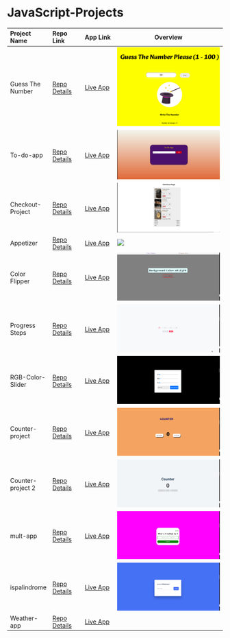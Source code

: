 # JavaScript-Projects
<table class="table">
  <thead>
    <tr>
      <th align="left" width="15%">Project Name</th>
      <th align="left" width="15%">Repo Link</th>
      <th align="left" width="15%">App Link</th>
      <th align="center">Overview</th>
    </tr>
  </thead>
  <tbody>
     <tr>
      <td>Guess The Number</td></td>
      <td><a href="https://github.com/achieve-software/3guessnumber" target="_blank">Repo Details</td>
      <td><a href="https://serene-khapse-2e1043.netlify.app/" target="_blank">Live App</td>
      <td><img src="https://raw.githubusercontent.com/achieve-software/gif/main/guess1.gif" alt="NBA Legends App"></td>
    </tr>
          <tr>
      <td>To-do-app</td></td>
      <td><a href="https://github.com/achieve-software/39-Todo-App">Repo Details</td>
      <td><a href="https://subtle-lamington-763dfe.netlify.app/">Live App</td>
      <td><img src="https://raw.githubusercontent.com/achieve-software/achieve-software/main/img/todo-app.gif"></td>
    </tr>
          <tr>
      <td>Checkout-Project</td></td>
      <td><a href="https://github.com/achieve-software/40-Checkout-Project">Repo Details</td>
      <td><a href="https://dashing-syrniki-41189d.netlify.app/">Live App</td>
      <td><img src="https://raw.githubusercontent.com/achieve-software/achieve-software/main/img/checkout.gif"></td>
    </tr>
          <tr>
      <td>Appetizer</td></td>
      <td><a href="https://github.com/achieve-software/41-Appetizer">Repo Details</td>
      <td><a href="https://polite-fudge-6f1ddb.netlify.app/">Live App</td>
      <td><img src="https://raw.githubusercontent.com/achieve-software/achieve-software/main/img/appetizer-min.gif"></td>
    </tr>
          <tr>
      <td>Color Flipper</td></td>
      <td><a href="https://github.com/achieve-software/42-Color-Flipper">Repo Details</td>
      <td><a href="https://profound-speculoos-962434.netlify.app/">Live App</td>
      <td><img src="https://raw.githubusercontent.com/achieve-software/achieve-software/main/img/color.gif"></td>
    </tr>
          <tr>
      <td>Progress Steps</td></td>
      <td><a href="https://github.com/achieve-software/43-Progress-Steps">Repo Details</td>
      <td><a href="https://marvelous-madeleine-2b56a3.netlify.app/">Live App</td>
      <td><img src="https://github.com/achieve-software/achieve-software/blob/main/img/progressbar.gif?raw=true"></td>
    </tr>
              <tr>
      <td>RGB-Color-Slider</td></td>
      <td><a href="https://github.com/achieve-software/44-RGB-Color-Slider">Repo Details</td>
      <td><a href="https://mellow-bubblegum-80a547.netlify.app/">Live App</td>
      <td><img src="https://github.com/achieve-software/achieve-software/blob/main/img/rgb%20color%20slider.gif?raw=true"></td>
    </tr>
              <tr>
      <td>Counter-project</td></td>
      <td><a href="https://github.com/achieve-software/45-Counter-project">Repo Details</td>
      <td><a href="https://stellar-croquembouche-9eab8a.netlify.app/">Live App</td>
      <td><img src="https://github.com/achieve-software/achieve-software/blob/main/img/counter.gif?raw=true"></td>
    </tr>
          <tr>
      <td>Counter-project 2</td></td>
      <td><a href="https://github.com/achieve-software/46-Counter-project2">Repo Details</td>
      <td><a href="https://papaya-sable-f51abe.netlify.app/">Live App</td>
      <td><img src="https://github.com/achieve-software/achieve-software/blob/main/img/counter2.gif?raw=true"></td>
    </tr>
           <tr>
      <td>mult-app</td></td>
      <td><a href="https://github.com/achieve-software/47-mult-app">Repo Details</td>
      <td><a href="https://marvelous-choux-461585.netlify.app/">Live App</td>
      <td><img src="https://github.com/achieve-software/achieve-software/blob/main/img/mult-app.gif?raw=true"></td>
    </tr>
           <tr>
      <td>ispalindrome</td></td>
      <td><a href="https://github.com/achieve-software/50-ispalindrome">Repo Details</td>
      <td><a href="https://gentle-babka-dda712.netlify.app/">Live App</td>
      <td><img src="https://github.com/achieve-software/achieve-software/blob/main/img/ispalindrome.gif?raw=true"></td>
    </tr>
          <tr>
      <td> Weather-app</td></td>
      <td><a href="https://github.com/achieve-software/51-Weather-app">Repo Details</td>
      <td><a href="">Live App</td>
      <td><img src=""></td>
    </tr>
       
  </tbody>
</table>
